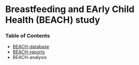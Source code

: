 # Breastfeeding and EArly Child Health (BEACH) study

### Table of Contents
* [BEACH-database](https://github.com/lemaslab/BEACH-database)
* [BEACH-reports](https://github.com/lemaslab/BEACH-reports)
* BEACH-analysis
